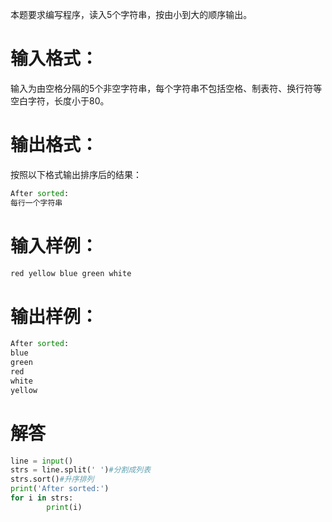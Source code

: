本题要求编写程序，读入5个字符串，按由小到大的顺序输出。
# 输入格式：
输入为由空格分隔的5个非空字符串，每个字符串不包括空格、制表符、换行符等空白字符，长度小于80。
# 输出格式：
按照以下格式输出排序后的结果：
```python
After sorted:
每行一个字符串
```
# 输入样例：
```python
red yellow blue green white
```
# 输出样例：
```python
After sorted:
blue
green
red
white
yellow
```
# 解答
```python
line = input()
strs = line.split(' ')#分割成列表
strs.sort()#升序排列
print('After sorted:')
for i in strs:
        print(i)
```
